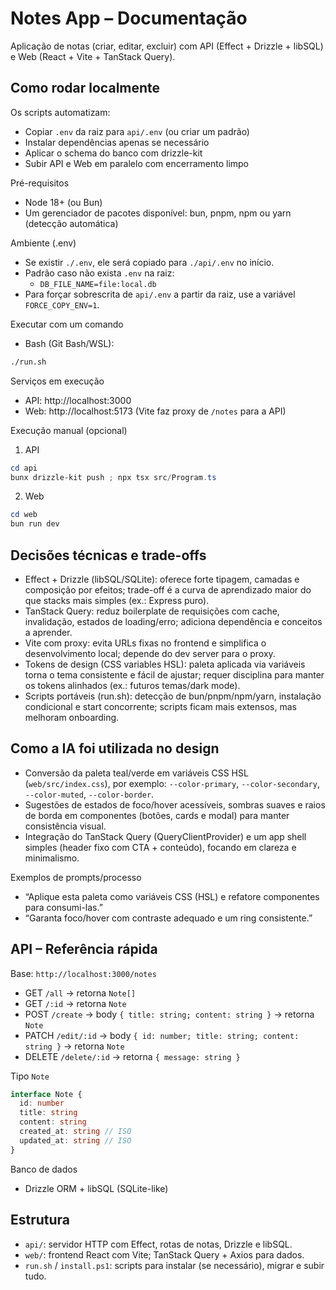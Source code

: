 # Notes App – Documentação

Aplicação de notas (criar, editar, excluir) com API (Effect + Drizzle + libSQL) e Web (React + Vite + TanStack Query).

## Como rodar localmente

Os scripts automatizam:

- Copiar `.env` da raiz para `api/.env` (ou criar um padrão)
- Instalar dependências apenas se necessário
- Aplicar o schema do banco com drizzle-kit
- Subir API e Web em paralelo com encerramento limpo

Pré-requisitos

- Node 18+ (ou Bun)
- Um gerenciador de pacotes disponível: bun, pnpm, npm ou yarn (detecção automática)

Ambiente (.env)

- Se existir `./.env`, ele será copiado para `./api/.env` no início.
- Padrão caso não exista `.env` na raiz:
  - `DB_FILE_NAME=file:local.db`
- Para forçar sobrescrita de `api/.env` a partir da raiz, use a variável `FORCE_COPY_ENV=1`.

Executar com um comando

- Bash (Git Bash/WSL):

```bash
./run.sh
```

Serviços em execução

- API: http://localhost:3000
- Web: http://localhost:5173 (Vite faz proxy de `/notes` para a API)

Execução manual (opcional)

1. API

```powershell
cd api
bunx drizzle-kit push ; npx tsx src/Program.ts
```

2. Web

```powershell
cd web
bun run dev
```

## Decisões técnicas e trade-offs

- Effect + Drizzle (libSQL/SQLite): oferece forte tipagem, camadas e composição por efeitos; trade-off é a curva de aprendizado maior do que stacks mais simples (ex.: Express puro).
- TanStack Query: reduz boilerplate de requisições com cache, invalidação, estados de loading/erro; adiciona dependência e conceitos a aprender.
- Vite com proxy: evita URLs fixas no frontend e simplifica o desenvolvimento local; depende do dev server para o proxy.
- Tokens de design (CSS variables HSL): paleta aplicada via variáveis torna o tema consistente e fácil de ajustar; requer disciplina para manter os tokens alinhados (ex.: futuros temas/dark mode).
- Scripts portáveis (run.sh): detecção de bun/pnpm/npm/yarn, instalação condicional e start concorrente; scripts ficam mais extensos, mas melhoram onboarding.

## Como a IA foi utilizada no design

- Conversão da paleta teal/verde em variáveis CSS HSL (`web/src/index.css`), por exemplo: `--color-primary`, `--color-secondary`, `--color-muted`, `--color-border`.
- Sugestões de estados de foco/hover acessíveis, sombras suaves e raios de borda em componentes (botões, cards e modal) para manter consistência visual.
- Integração do TanStack Query (QueryClientProvider) e um app shell simples (header fixo com CTA + conteúdo), focando em clareza e minimalismo.

Exemplos de prompts/processo

- “Aplique esta paleta como variáveis CSS (HSL) e refatore componentes para consumi-las.”
- “Garanta foco/hover com contraste adequado e um ring consistente.”

## API – Referência rápida

Base: `http://localhost:3000/notes`

- GET `/all` → retorna `Note[]`
- GET `/:id` → retorna `Note`
- POST `/create` → body `{ title: string; content: string }` → retorna `Note`
- PATCH `/edit/:id` → body `{ id: number; title: string; content: string }` → retorna `Note`
- DELETE `/delete/:id` → retorna `{ message: string }`

Tipo `Note`

```ts
interface Note {
  id: number
  title: string
  content: string
  created_at: string // ISO
  updated_at: string // ISO
}
```

Banco de dados

- Drizzle ORM + libSQL (SQLite-like)

## Estrutura

- `api/`: servidor HTTP com Effect, rotas de notas, Drizzle e libSQL.
- `web/`: frontend React com Vite; TanStack Query + Axios para dados.
- `run.sh` / `install.ps1`: scripts para instalar (se necessário), migrar e subir tudo.
